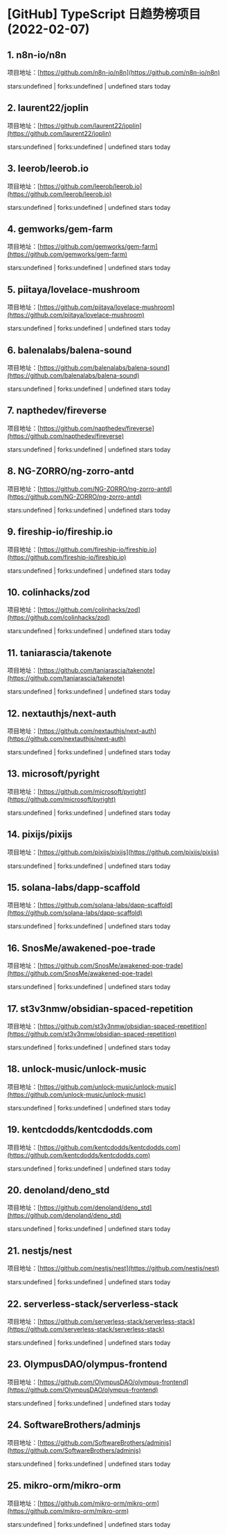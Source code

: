 # [GitHub] TypeScript 日趋势榜项目(2022-02-07)

## 1. n8n-io/n8n 

项目地址：[https://github.com/n8n-io/n8n](https://github.com/n8n-io/n8n)

stars:undefined | forks:undefined | undefined stars today 



## 2. laurent22/joplin 

项目地址：[https://github.com/laurent22/joplin](https://github.com/laurent22/joplin)

stars:undefined | forks:undefined | undefined stars today 



## 3. leerob/leerob.io 

项目地址：[https://github.com/leerob/leerob.io](https://github.com/leerob/leerob.io)

stars:undefined | forks:undefined | undefined stars today 



## 4. gemworks/gem-farm 

项目地址：[https://github.com/gemworks/gem-farm](https://github.com/gemworks/gem-farm)

stars:undefined | forks:undefined | undefined stars today 



## 5. piitaya/lovelace-mushroom 

项目地址：[https://github.com/piitaya/lovelace-mushroom](https://github.com/piitaya/lovelace-mushroom)

stars:undefined | forks:undefined | undefined stars today 



## 6. balenalabs/balena-sound 

项目地址：[https://github.com/balenalabs/balena-sound](https://github.com/balenalabs/balena-sound)

stars:undefined | forks:undefined | undefined stars today 



## 7. napthedev/fireverse 

项目地址：[https://github.com/napthedev/fireverse](https://github.com/napthedev/fireverse)

stars:undefined | forks:undefined | undefined stars today 



## 8. NG-ZORRO/ng-zorro-antd 

项目地址：[https://github.com/NG-ZORRO/ng-zorro-antd](https://github.com/NG-ZORRO/ng-zorro-antd)

stars:undefined | forks:undefined | undefined stars today 



## 9. fireship-io/fireship.io 

项目地址：[https://github.com/fireship-io/fireship.io](https://github.com/fireship-io/fireship.io)

stars:undefined | forks:undefined | undefined stars today 



## 10. colinhacks/zod 

项目地址：[https://github.com/colinhacks/zod](https://github.com/colinhacks/zod)

stars:undefined | forks:undefined | undefined stars today 



## 11. taniarascia/takenote 

项目地址：[https://github.com/taniarascia/takenote](https://github.com/taniarascia/takenote)

stars:undefined | forks:undefined | undefined stars today 



## 12. nextauthjs/next-auth 

项目地址：[https://github.com/nextauthjs/next-auth](https://github.com/nextauthjs/next-auth)

stars:undefined | forks:undefined | undefined stars today 



## 13. microsoft/pyright 

项目地址：[https://github.com/microsoft/pyright](https://github.com/microsoft/pyright)

stars:undefined | forks:undefined | undefined stars today 



## 14. pixijs/pixijs 

项目地址：[https://github.com/pixijs/pixijs](https://github.com/pixijs/pixijs)

stars:undefined | forks:undefined | undefined stars today 



## 15. solana-labs/dapp-scaffold 

项目地址：[https://github.com/solana-labs/dapp-scaffold](https://github.com/solana-labs/dapp-scaffold)

stars:undefined | forks:undefined | undefined stars today 



## 16. SnosMe/awakened-poe-trade 

项目地址：[https://github.com/SnosMe/awakened-poe-trade](https://github.com/SnosMe/awakened-poe-trade)

stars:undefined | forks:undefined | undefined stars today 



## 17. st3v3nmw/obsidian-spaced-repetition 

项目地址：[https://github.com/st3v3nmw/obsidian-spaced-repetition](https://github.com/st3v3nmw/obsidian-spaced-repetition)

stars:undefined | forks:undefined | undefined stars today 



## 18. unlock-music/unlock-music 

项目地址：[https://github.com/unlock-music/unlock-music](https://github.com/unlock-music/unlock-music)

stars:undefined | forks:undefined | undefined stars today 



## 19. kentcdodds/kentcdodds.com 

项目地址：[https://github.com/kentcdodds/kentcdodds.com](https://github.com/kentcdodds/kentcdodds.com)

stars:undefined | forks:undefined | undefined stars today 



## 20. denoland/deno_std 

项目地址：[https://github.com/denoland/deno_std](https://github.com/denoland/deno_std)

stars:undefined | forks:undefined | undefined stars today 



## 21. nestjs/nest 

项目地址：[https://github.com/nestjs/nest](https://github.com/nestjs/nest)

stars:undefined | forks:undefined | undefined stars today 



## 22. serverless-stack/serverless-stack 

项目地址：[https://github.com/serverless-stack/serverless-stack](https://github.com/serverless-stack/serverless-stack)

stars:undefined | forks:undefined | undefined stars today 



## 23. OlympusDAO/olympus-frontend 

项目地址：[https://github.com/OlympusDAO/olympus-frontend](https://github.com/OlympusDAO/olympus-frontend)

stars:undefined | forks:undefined | undefined stars today 



## 24. SoftwareBrothers/adminjs 

项目地址：[https://github.com/SoftwareBrothers/adminjs](https://github.com/SoftwareBrothers/adminjs)

stars:undefined | forks:undefined | undefined stars today 



## 25. mikro-orm/mikro-orm 

项目地址：[https://github.com/mikro-orm/mikro-orm](https://github.com/mikro-orm/mikro-orm)

stars:undefined | forks:undefined | undefined stars today 



